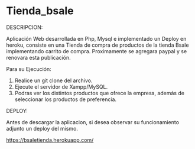 # Tienda_bsale

DESCRIPCION:

Aplicación Web desarrollada en Php, Mysql e implementado un Deploy en heroku, consiste en una Tienda de compra de productos de la tienda Bsale implementando carrito de compra.
Proximamente se agregara paypal y se renovara esta publicación.

Para su Ejecución:

1. Realice un git clone del archivo.
2. Ejecute el servidor de Xampp/MySQL.
3. Podras ver los distintos productos que ofrece la empresa, además de seleccionar los productos de preferencia.


DEPLOY:

Antes de descargar la aplicacion, si desea observar su funcionamiento adjunto un deploy del mismo.

https://bsaletienda.herokuapp.com/
